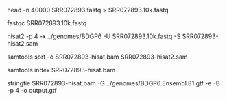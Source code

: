 head -n 40000 SRR072893.fastq > SRR072893.10k.fastq

fastqc SRR072893.10k.fastq 

hisat2 -p 4 -x ../genomes/BDGP6 -U SRR072893.10k.fastq -S SRR072893-hisat2.sam

samtools sort -o SRR072893-hisat.bam SRR072893-hisat2.sam

samtools index SRR072893-hisat.bam 

stringtie SRR072893-hisat.bam  -G ../genomes/BDGP6.Ensembl.81.gtf -e -B -p 4 -o output.gtf





